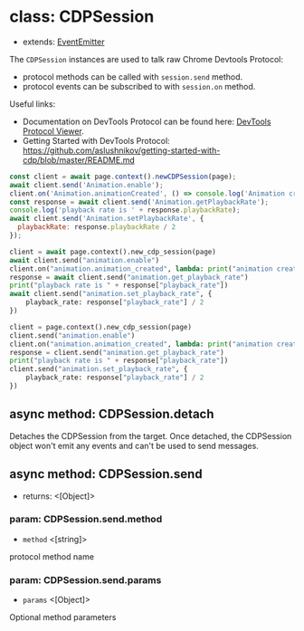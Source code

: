 # class: CDPSession
* extends: [EventEmitter](https://nodejs.org/api/events.html#events_class_eventemitter)

The `CDPSession` instances are used to talk raw Chrome Devtools Protocol:
* protocol methods can be called with `session.send` method.
* protocol events can be subscribed to with `session.on` method.

Useful links:
* Documentation on DevTools Protocol can be found here:
  [DevTools Protocol Viewer](https://chromedevtools.github.io/devtools-protocol/).
* Getting Started with DevTools Protocol:
  https://github.com/aslushnikov/getting-started-with-cdp/blob/master/README.md

```js
const client = await page.context().newCDPSession(page);
await client.send('Animation.enable');
client.on('Animation.animationCreated', () => console.log('Animation created!'));
const response = await client.send('Animation.getPlaybackRate');
console.log('playback rate is ' + response.playbackRate);
await client.send('Animation.setPlaybackRate', {
  playbackRate: response.playbackRate / 2
});
```

```python async
client = await page.context().new_cdp_session(page)
await client.send("animation.enable")
client.on("animation.animation_created", lambda: print("animation created!"))
response = await client.send("animation.get_playback_rate")
print("playback rate is " + response["playback_rate"])
await client.send("animation.set_playback_rate", {
    playback_rate: response["playback_rate"] / 2
})
```

```python sync
client = page.context().new_cdp_session(page)
client.send("animation.enable")
client.on("animation.animation_created", lambda: print("animation created!"))
response = client.send("animation.get_playback_rate")
print("playback rate is " + response["playback_rate"])
client.send("animation.set_playback_rate", {
    playback_rate: response["playback_rate"] / 2
})
```

## async method: CDPSession.detach

Detaches the CDPSession from the target. Once detached, the CDPSession object won't emit any events and can't be used to
send messages.

## async method: CDPSession.send
- returns: <[Object]>

### param: CDPSession.send.method
- `method` <[string]>

protocol method name

### param: CDPSession.send.params
- `params` <[Object]>

Optional method parameters
